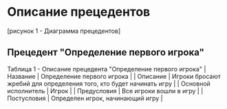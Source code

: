 # Описание прецедентов

[рисунок 1 - Диаграмма прецедентов]

## Прецедент "Определение первого игрока"

Таблица 1 - Описание прецедента "Определение первого игрока"
| Название | Определение первого игрока |
| Описание | Игроки бросают жребий для определения того, кто будет начинать игру |
| Основной исполнитель | Игрок |
| Предусловия | Все игроки вошли в игру |
| Постусловия | Определен игрок, начинающий игру |
